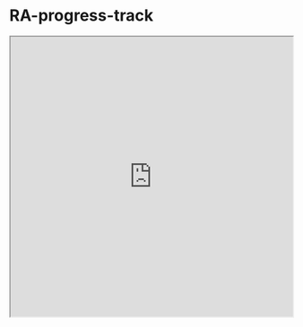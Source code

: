 # RA-progress-track
<iframe src="https://docs.google.com/spreadsheets/d/14gRCfJ4lh7TlTxnbeDChwaIGPj4bt6smiXDrCEO04R4/edit?usp=sharing/pubhtml?widget=true&headers=false" width="100%" height="500"></iframe>
